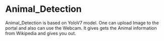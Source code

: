 # Animal_Detection
Animal_Detection is based on YoloV7 model. One can upload Image to the portal and also can use the Webcam.
It gives gets the Animal information from Wikipedia and gives you out.
